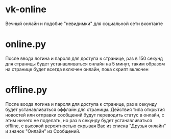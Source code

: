 # vk-online
Вечный онлайн и подобие "невидимки" для социальной сети вконтакте

# online.py
После ввода логина и пароля для доступа к странице, раз в 150 секунд для страницы будет устанавливаться онлайн на 5 минут, таким образом на странице будет всегда включен онлайн, пока скрипт включен

# offline.py
После воода логина и пароля для доступа к странице, раз в секунду будет устанавливаться оффлайн для страницы. Действия типа открытия новостей или отправки сообщений будут переводить статус в онлайн, с этим ничего не поделать, но раз в секунду будет устанавливаться offline, с высокой вероятностью скрывая Вас из списка "Друзья онлайн" и значок "Онлайн" из Сообщений.
